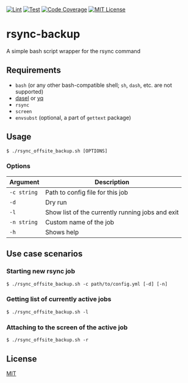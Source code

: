 [![Lint](https://github.com/danie1k/rsync-backup/actions/workflows/lint.yml/badge.svg)](https://github.com/danie1k/rsync-backup/actions/workflows/lint.yml)
[![Test](https://github.com/danie1k/rsync-backup/actions/workflows/test.yml/badge.svg)](https://github.com/danie1k/rsync-backup/actions/workflows/test.yml)
[![Code Coverage](https://codecov.io/gh/danie1k/rsync-backup/branch/master/graph/badge.svg?token=07IXMZ0DWO)](https://codecov.io/gh/danie1k/rsync-backup)
[![MIT License](https://img.shields.io/github/license/danie1k/rsync-backup)](https://github.com/danie1k/rsync-backup/blob/master/LICENSE)

# rsync-backup
A simple bash script wrapper for the rsync command


## Requirements

- `bash` (or any other bash-compatible shell; `sh`, `dash`, etc. are not supported)
- [dasel](https://github.com/TomWright/dasel) or [yq](https://github.com/mikefarah/yq)
- `rsync`
- `screen`
- `envsubst` (optional, a part of `gettext` package)


## Usage

```shell
$ ./rsync_offsite_backup.sh [OPTIONS]
```

### Options

| Argument    | Description                                         |
|-------------|-----------------------------------------------------|
| `-c string` | Path to config file for this job                    |
| `-d`        | Dry run                                             |
| `-l`        | Show list of the currently running jobs and exit    |
| `-n string` | Custom name of the job                              |
| `-h`        | Shows help                                          |


## Use case scenarios

### Starting new rsync job

```shell
$ ./rsync_offsite_backup.sh -c path/to/config.yml [-d] [-n]
```

### Getting list of currently active jobs

```shell
$ ./rsync_offsite_backup.sh -l
```

### Attaching to the screen of the active job

```shell
$ ./rsync_offsite_backup.sh -r
```


## License

[MIT](./LICENSE)
